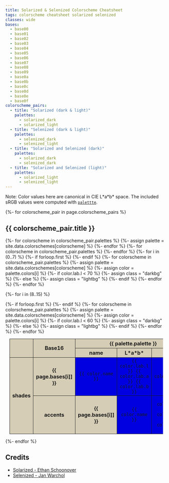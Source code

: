 ```yaml
---
title: Solarized & Selenized Colorscheme Cheatsheet
tags: colorscheme cheatsheet solarized selenized
classes: wide
bases:
  - base00
  - base01
  - base02
  - base03
  - base04
  - base05
  - base06
  - base07
  - base08
  - base09
  - base0a
  - base0b
  - base0c
  - base0d
  - base0e
  - base0f
colorscheme_pairs:
  - title: "Solarized (dark & light)"
    palettes:
      - solarized_dark
      - solarized_light
  - title: "Selenized (dark & light)"
    palettes:
      - selenized_dark
      - selenized_light
  - title: "Solarized and Selenized (dark)"
    palettes:
      - solarized_dark
      - selenized_dark
  - title: "Solarized and Selenized (light)"
    palettes:
      - solarized_light
      - selenized_light
---
```


<style type="text/css">
  table {
    width: 95%;
    margin: auto;
    border-collapse: collapse;
  }

  thead th.name {
    width: 12%
  }

  thead th.value {
    width: 15%;
  }

  th {
    font-weight: bold;
    background-color: #d5cdb6;
  }

  th,
  td {
    text-align: center;
    vertical-align: middle;
    border: 1px solid;
  }

  td > code {
    background: none;
  }

  tbody td.darkbg > code {
    color: #c8d7d8;
  }

  tbody td.lightbg > code {
    color: #384c52;
  }
</style>

Note: Color values here are canonical in CIE L\*a\*b\* space. The included sRGB
values were computed with [`palettte`](https://docs.rs/palette/latest/palette/).

{%- for colorscheme_pair in page.colorscheme_pairs %}

## {{ colorscheme_pair.title }}

<table>
  <thead>
    <tr>
      <th rowspan="2"></th>
      <th rowspan="2">Base16</th>
    {%- for colorscheme in colorscheme_pair.palettes %}
    {%- assign palette = site.data.colorschemes[colorscheme] %}
      <th colspan="3">{{ palette.palette }}</th>
    {%- endfor %}
    </tr>
    <tr>
    {%- for colorscheme in colorscheme_pair.palettes %}
      <th class="name">name</th>
      <th class="value"><strong>L*a*b*</strong></th>
      <th class="value">sRGB</th>
    {%- endfor %}
    </tr>
  </thead>

  <tbody>
  <!-- Shades bases -->
  {%- for i in (0..7) %}
    <tr>
    {%- if forloop.first %}
      <th rowspan="8">shades</th>
    {%- endif %}
      <th>{{ page.bases[i]] }}</th>
    {%- for colorscheme in colorscheme_pair.palettes %}
    {%- assign palette = site.data.colorschemes[colorscheme] %}
    {%- assign color = palette.colors[i] %}
    {%- if color.lab.l < 70 %}
      {%- assign class = "darkbg" %}
    {%- else %}
      {%- assign class = "lightbg" %}
    {%- endif %}
      <td bgcolor="{{ color.rgb.hex }}" class="{{ class }}"><code>{{ color.name }}</code></td>
      <td bgcolor="{{ color.rgb.hex }}" class="{{ class }}">
        <code>{{ color.lab.l }} {{ color.lab.a }} {{ color.lab.b }}</code>
      </td>
      <td bgcolor="{{ color.rgb.hex }}" class="{{ class }}">
        <code>{{ color.rgb.hex }}</code>
      </td>
    {%- endfor %}
    </tr>
  {%- endfor %}

  <!-- Accents bases -->
  {%- for i in (8..15) %}
    <tr>
    {%- if forloop.first %}
      <th rowspan="8">accents</th>
    {%- endif %}
      <th>{{ page.bases[i]] }}</th>
    {%- for colorscheme in colorscheme_pair.palettes %}
    {%- assign palette = site.data.colorschemes[colorscheme] %}
    {%- assign color = palette.colors[i] %}
    {%- if color.lab.l < 60 %}
      {%- assign class = "darkbg" %}
    {%- else %}
      {%- assign class = "lightbg" %}
    {%- endif %}
      <td bgcolor="{{ color.rgb.hex }}" class="{{ class }}"><code>{{ color.name }}</code></td>
      <td bgcolor="{{ color.rgb.hex }}" class="{{ class }}">
        <code>{{ color.lab.l }} {{ color.lab.a }} {{ color.lab.b }}</code>
      </td>
      <td bgcolor="{{ color.rgb.hex }}" class="{{ class }}">
        <code>{{ color.rgb.hex }}</code>
      </td>
    {%- endfor %}
    </tr>
  {%- endfor %}
  </tbody>
</table>

{%- endfor %}

## Credits

* [Solarized - Ethan Schoonover](https://ethanschoonover.com/solarized/)
* [Selenized - Jan Warchol](https://github.com/jan-warchol/selenized)
